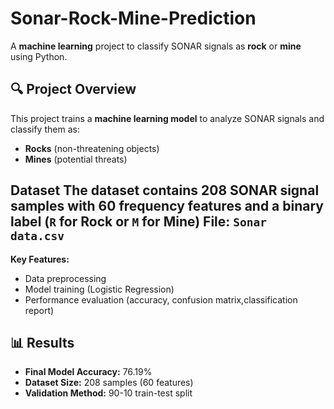 # Sonar-Rock-Mine-Prediction

A **machine learning** project to classify SONAR signals as **rock** or **mine** using Python.

## 🔍 Project Overview
This project trains a **machine learning model** to analyze SONAR signals and classify them as:
- **Rocks** (non-threatening objects)
- **Mines** (potential threats)

 Dataset
The dataset contains 208 SONAR signal samples with 60 frequency features and a binary label (`R` for Rock or `M` for Mine)
File: `Sonar data.csv` 
---
**Key Features:**
- Data preprocessing
- Model training (Logistic Regression)
- Performance evaluation (accuracy, confusion matrix,classification report)

## 📊 Results
- **Final Model Accuracy:** 76.19%  
- **Dataset Size:** 208 samples (60 features)  
- **Validation Method:** 90-10 train-test split  


